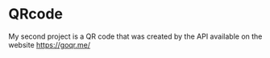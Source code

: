 # QRcode
My second project is a QR code that was created by the API available on the website https://goqr.me/
